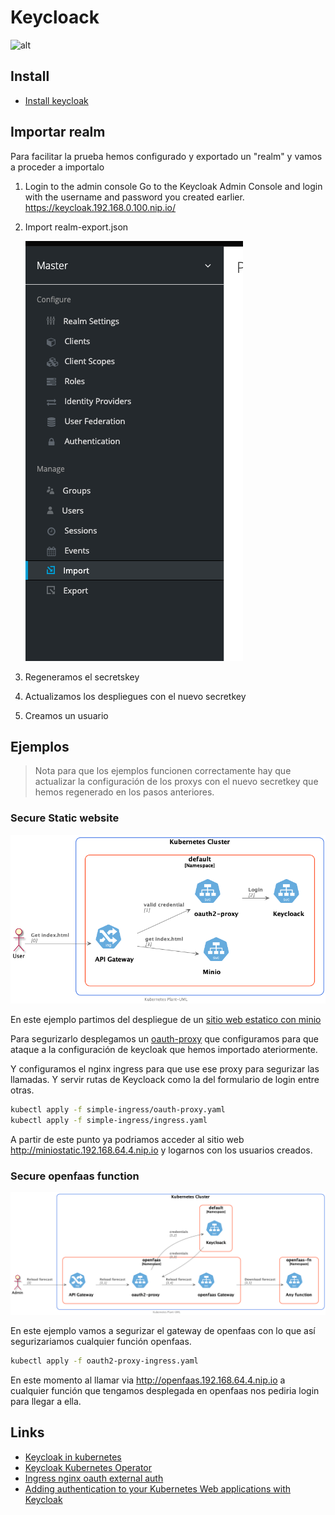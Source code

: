 # Keycloack

![alt](https://www.keycloak.org/resources/images/keycloak_logo_480x108.png)

## Install

- [Install keycloak](install.md)

## Importar realm

Para facilitar la prueba hemos configurado y exportado un "realm" y vamos a proceder a importalo

1. Login to the admin console
    Go to the Keycloak Admin Console and login with the username and password you created earlier.
    <https://keycloak.192.168.0.100.nip.io/>

1. Import realm-export.json

    ![Import realm](./import.png)

1. Regeneramos el secretskey
1. Actualizamos los despliegues con el nuevo secretkey
1. Creamos un usuario

## Ejemplos

> Nota para que los ejemplos funcionen correctamente hay que actualizar la configuración de los proxys con el nuevo secretkey que hemos regenerado en los pasos anteriores.

### Secure Static website

![Secure ingress ](/out/Keycloack/simple-ingress/simple-ingress/simple-ingress.png)

En este ejemplo partimos del despliegue de un [sitio web estatico con minio](/2.GestionArchivos/minio/readme.md#despliegue-de-un-sitio-estático)

Para segurizarlo desplegamos un [oauth-proxy](/5.Usuarios/Keycloack/simple-ingress/oauth-proxy.yaml) que configuramos para que ataque a la configuración de keycloak que hemos importado ateriormente.

Y configuramos el nginx ingress para que use ese proxy para segurizar las llamadas. Y servir rutas de Keycloack como la del formulario de login entre otras.

```sh
kubectl apply -f simple-ingress/oauth-proxy.yaml
kubectl apply -f simple-ingress/ingress.yaml
```

A partir de este punto ya podriamos acceder al sitio web
<http://miniostatic.192.168.64.4.nip.io> y logarnos con los usuarios creados.

### Secure openfaas function

![Load Web](/out/Keycloack/OpenFaas/secure-openfaas/secure-openfaas.png)

En este ejemplo vamos a segurizar el gateway de openfaas con lo que así segurizariamos cualquier función openfaas.

```sh
kubectl apply -f oauth2-proxy-ingress.yaml
```

En este momento al llamar via <http://openfaas.192.168.64.4.nip.io> a cualquier función que tengamos desplegada en openfaas nos pediria login para llegar a ella.

## Links

- [Keycloak in kubernetes](https://www.keycloak.org/getting-started/getting-started-kube)
- [Keycloak Kubernetes Operator](https://www.keycloak.org/getting-started/getting-started-operator-kubernetes)
- [Ingress nginx oauth external auth](https://kubernetes.github.io/ingress-nginx/examples/auth/oauth-external-auth/)
- [Adding authentication to your Kubernetes Web applications with Keycloak](https://www.openshift.com/blog/adding-authentication-to-your-kubernetes-web-applications-with-keycloak)
